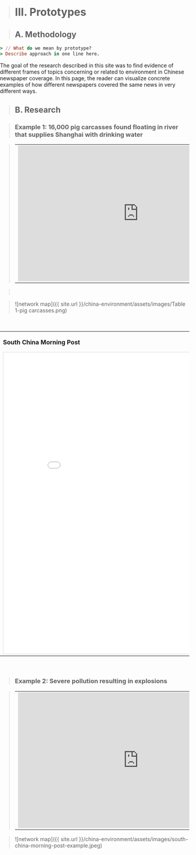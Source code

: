 
<title>Example</title> <style> body { margin:0; padding:0; background-image:url("/china-environment/assets/images/Factory.pdf"); background-repeat: no-repeat; webkit-background-size: cover; moz-background-size: cover; o-background-size: cover; background-size: cover; } </style>

> # III. Prototypes

> ## A. Methodology 
```ruby
> // What do we mean by prototype?
> Describe approach in one line here. 
```
The goal of the research described in this site was to find evidence of different frames of topics concerning or related to environment in Chinese newspaper coverage. In this page, the reader can visualize concrete examples of how different newspapers covered the same news in very different ways.

> ## B. Research 

> ### Example 1: 16,000 pig carcasses found floating in river that supplies Shanghai with drinking water

> <table>
> <tr>
> <td><iframe width="640" height="360" src="https://www.youtube.com/embed/EDIGnqxYqMI" frameborder="0" gesture="media" allow="encrypted-media" allowfullscreen></iframe></td><td><iframe width="640" height="360" src="/china-environment/assets/images/29B0C8BA00000578-3128043-image-a-9_1434542390179.jpg" frameborder="0" gesture="media" allow="encrypted-media" allowfullscreen></iframe></td>
> </tr>
> </table>

> <br>

> ![network map]({{ site.url }}/china-environment/assets/images/Table 1-pig carcasses.png)

<br>

<table>
<tr>
<td><p><b>South China Morning Post</b></p><iframe src="/china-environment/assets/images/Factiva-SCMP-Pig Carcases.pdf" frameborder="0" style="overflow:hidden;border:1px solid #DDDDDD;" width="700" height="800" allowfullscreen></iframe></td><td><p><b>China Daily</b></p><iframe src="/china-environment/assets/images/Factiva-China Daily-Carcasses.pdf" frameborder="0" style="overflow:hidden;border:1px solid #DDDDDD;" width="700" height="800" allowfullscreen></iframe></td>
</tr>
</table>

<br>

> ### Example 2: Severe pollution resulting in explosions

> <table>
> <tr>
> <td><iframe width="640" height="360" src="https://www.youtube.com/embed/AXYbG_vn4yg" frameborder="0" gesture="media" allow="encrypted-media" allowfullscreen></iframe></td><td><iframe width="640" height="360" src="/china-environment/assets/images/pic-beijing-smog-prototypes.jpg" frameborder="0" gesture="media" allow="encrypted-media" allowfullscreen></iframe></td>
> </tr>
> </table>

> ![network map]({{ site.url }}/china-environment/assets/images/south-china-morning-post-example.jpeg)
